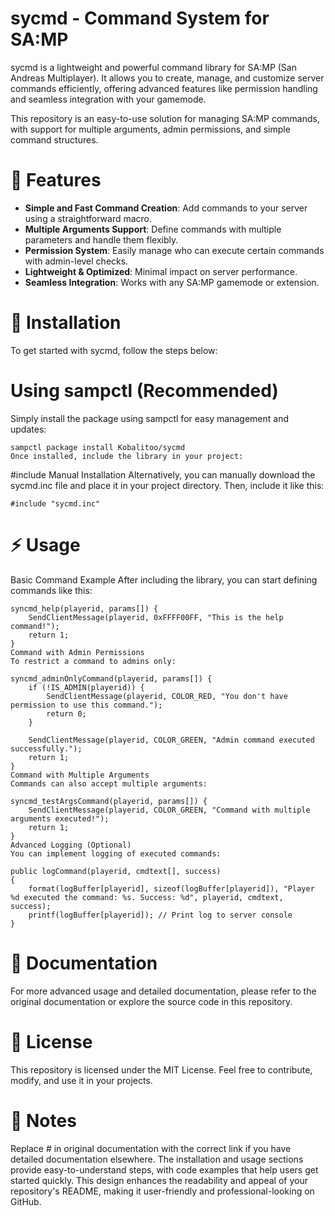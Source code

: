 # sycmd - Command System for SA:MP

sycmd is a lightweight and powerful command library for SA:MP (San Andreas Multiplayer). It allows you to create, manage, and customize server commands efficiently, offering advanced features like permission handling and seamless integration with your gamemode.

This repository is an easy-to-use solution for managing SA:MP commands, with support for multiple arguments, admin permissions, and simple command structures.

# 🚀 Features
- **Simple and Fast Command Creation**: Add commands to your server using a straightforward macro.
- **Multiple Arguments Support**: Define commands with multiple parameters and handle them flexibly.
- **Permission System**: Easily manage who can execute certain commands with admin-level checks.
- **Lightweight & Optimized**: Minimal impact on server performance.
- **Seamless Integration**: Works with any SA:MP gamemode or extension.

# 🔧 Installation

To get started with sycmd, follow the steps below:

# Using sampctl (Recommended)
Simply install the package using sampctl for easy management and updates:

```
sampctl package install Kobalitoo/sycmd
Once installed, include the library in your project:
```

#include <sycmd>
Manual Installation
Alternatively, you can manually download the sycmd.inc file and place it in your project directory. Then, include it like this:

```
#include "sycmd.inc"
```
# ⚡ Usage
Basic Command Example
After including the library, you can start defining commands like this:

```
syncmd_help(playerid, params[]) {
    SendClientMessage(playerid, 0xFFFF00FF, "This is the help command!");
    return 1;
}
Command with Admin Permissions
To restrict a command to admins only:
```
```
syncmd_adminOnlyCommand(playerid, params[]) {
    if (!IS_ADMIN(playerid)) {
        SendClientMessage(playerid, COLOR_RED, "You don't have permission to use this command.");
        return 0;
    }
    
    SendClientMessage(playerid, COLOR_GREEN, "Admin command executed successfully.");
    return 1;
}
Command with Multiple Arguments
Commands can also accept multiple arguments:
```
```
syncmd_testArgsCommand(playerid, params[]) {
    SendClientMessage(playerid, COLOR_GREEN, "Command with multiple arguments executed!");
    return 1;
}
Advanced Logging (Optional)
You can implement logging of executed commands:
```
```
public logCommand(playerid, cmdtext[], success)
{
    format(logBuffer[playerid], sizeof(logBuffer[playerid]), "Player %d executed the command: %s. Success: %d", playerid, cmdtext, success);
    printf(logBuffer[playerid]); // Print log to server console
}

```
# 📝 Documentation
For more advanced usage and detailed documentation, please refer to the original documentation or explore the source code in this repository.

# 📜 License
This repository is licensed under the MIT License. Feel free to contribute, modify, and use it in your projects.

# 📌 Notes
Replace # in original documentation with the correct link if you have detailed documentation elsewhere. The installation and usage sections provide easy-to-understand steps, with code examples that help users get started quickly. This design enhances the readability and appeal of your repository's README, making it user-friendly and professional-looking on GitHub.
